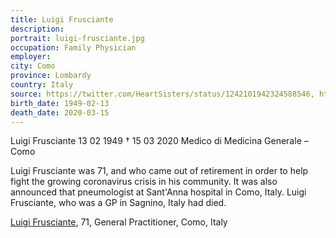```yaml
---
title: Luigi Frusciante
description: 
portrait: luigi-frusciante.jpg
occupation: Family Physician
employer: 
city: Como
province: Lombardy
country: Italy 
source: https://twitter.com/HeartSisters/status/1242101942324588546, https://www.facebook.com/TheItalianAmericanPage1/posts/1124545627883313, https://portale.fnomceo.it/elenco-dei-medici-caduti-nel-corso-dellepidemia-di-covid-19/
birth_date: 1949-02-13
death_date: 2020-03-15
---
```


Luigi Frusciante 13 02 1949 † 15 03 2020
Medico di Medicina Generale  – Como

Luigi Frusciante was 71, and who came out of retirement in order to help fight the growing coronavirus crisis in his community. It was also announced that pneumologist at Sant'Anna hospital in Como, Italy. Luigi Frusciante, who was a GP in Sagnino, Italy had died.

<a href="https://portale.fnomceo.it/elenco-dei-medici-caduti-nel-corso-dellepidemia-di-covid-19/">Luigi Frusciante</a>, 71, General Practitioner, Como, Italy
